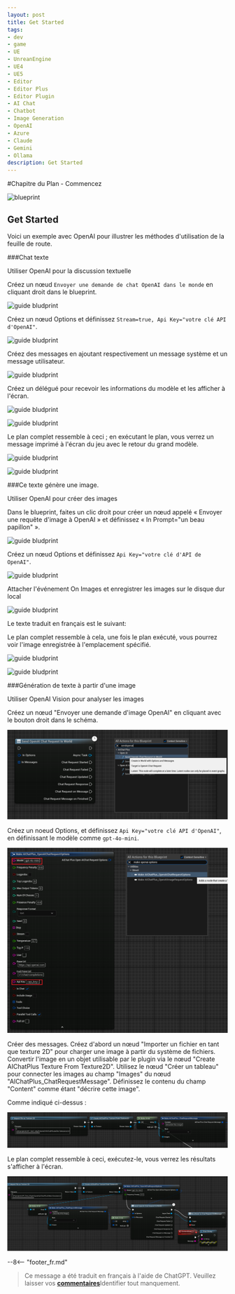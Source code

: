 ```yaml
---
layout: post
title: Get Started
tags:
- dev
- game
- UE
- UnreanEngine
- UE4
- UE5
- Editor
- Editor Plus
- Editor Plugin
- AI Chat
- Chatbot
- Image Generation
- OpenAI
- Azure
- Claude
- Gemini
- Ollama
description: Get Started
---
```


<meta property="og:title" content="UE 插件 AIChatPlus 使用说明 - 蓝图篇 - Get Started" />

#Chapitre du Plan - Commencez

![blueprint](assets/img/2024-ue-aichatplus/blueprint.png)

## Get Started

Voici un exemple avec OpenAI pour illustrer les méthodes d'utilisation de la feuille de route.

###Chat texte

Utiliser OpenAI pour la discussion textuelle

Créez un nœud `Envoyer une demande de chat OpenAI dans le monde` en cliquant droit dans le blueprint.

![guide bludprint](assets/img/2024-ue-aichatplus/guide_openai_blueprint_1.png)

Créez un nœud Options et définissez `Stream=true, Api Key="votre clé API d'OpenAI"`.

![guide bludprint](assets/img/2024-ue-aichatplus/guide_openai_blueprint_2.png)

Créez des messages en ajoutant respectivement un message système et un message utilisateur.

![guide bludprint](assets/img/2024-ue-aichatplus/guide_blueprint_4.png)

Créez un délégué pour recevoir les informations du modèle et les afficher à l'écran.

![guide bludprint](assets/img/2024-ue-aichatplus/guide_blueprint_5.png)

![guide bludprint](assets/img/2024-ue-aichatplus/guide_blueprint_6.png)

Le plan complet ressemble à ceci ; en exécutant le plan, vous verrez un message imprimé à l'écran du jeu avec le retour du grand modèle.

![guide bludprint](assets/img/2024-ue-aichatplus/guide_openai_blueprint_3.png)

![guide bludprint](assets/img/2024-ue-aichatplus/guide_openai_blueprint_4.png)

###Ce texte génère une image.

Utiliser OpenAI pour créer des images

Dans le blueprint, faites un clic droit pour créer un nœud appelé « Envoyer une requête d'image à OpenAI » et définissez « In Prompt="un beau papillon" ».

![guide bludprint](assets/img/2024-ue-aichatplus/guide_openai_image_blueprint_1.png)

Créez un nœud Options et définissez `Api Key="votre clé d'API de OpenAI"`.

![guide bludprint](assets/img/2024-ue-aichatplus/guide_openai_image_blueprint_2.png)

Attacher l'événement On Images et enregistrer les images sur le disque dur local

![guide bludprint](assets/img/2024-ue-aichatplus/guide_openai_image_blueprint_3.png)

Le texte traduit en français est le suivant:

Le plan complet ressemble à cela, une fois le plan exécuté, vous pourrez voir l'image enregistrée à l'emplacement spécifié.

![guide bludprint](assets/img/2024-ue-aichatplus/guide_openai_image_blueprint_4.png)

![guide bludprint](assets/img/2024-ue-aichatplus/guide_openai_image_blueprint_5.png)

###Génération de texte à partir d'une image

Utiliser OpenAI Vision pour analyser les images

Créez un nœud "Envoyer une demande d'image OpenAI" en cliquant avec le bouton droit dans le schéma.

![guide bludprint](assets/img/2024-ue-aichatplus/usage/blueprint/getstarted_vision_1.png)

Créez un noeud Options, et définissez `Api Key="votre clé API d'OpenAI"`, en définissant le modèle comme `gpt-4o-mini`.

![guide bludprint](assets/img/2024-ue-aichatplus/usage/blueprint/getstarted_vision_2.png)

Créer des messages.
Créez d'abord un nœud "Importer un fichier en tant que texture 2D" pour charger une image à partir du système de fichiers.
Convertir l'image en un objet utilisable par le plugin via le nœud "Create AIChatPlus Texture From Texture2D".
Utilisez le nœud "Créer un tableau" pour connecter les images au champ "Images" du nœud "AIChatPlus_ChatRequestMessage".
Définissez le contenu du champ "Content" comme étant "décrire cette image".

Comme indiqué ci-dessus :

![guide bludprint](assets/img/2024-ue-aichatplus/usage/blueprint/getstarted_vision_3.png)

Le plan complet ressemble à ceci, exécutez-le, vous verrez les résultats s'afficher à l'écran.

![guide bludprint](assets/img/2024-ue-aichatplus/usage/blueprint/getstarted_vision_4.png)

--8<-- "footer_fr.md"


> Ce message a été traduit en français à l'aide de ChatGPT. Veuillez laisser vos [**commentaires**](https://github.com/disenone/wiki_blog/issues/new)Identifier tout manquement. 
